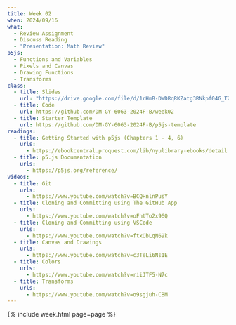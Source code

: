 ```yaml
---
title: Week 02
when: 2024/09/16
what:
  - Review Assignment
  - Discuss Reading
  - "Presentation: Math Review"
p5js:
  - Functions and Variables
  - Pixels and Canvas
  - Drawing Functions
  - Transforms
class:
  - title: Slides
    url: "https://drive.google.com/file/d/1rHmB-DWDRqRKZatg3RNkpf04G_TZdA7X/"
  - title: Code
    url: https://github.com/DM-GY-6063-2024F-B/week02
  - title: Starter Template
    url: https://github.com/DM-GY-6063-2024F-B/p5js-template
readings:
  - title: Getting Started with p5js (Chapters 1 - 4, 6)
    urls:
      - https://ebookcentral.proquest.com/lib/nyulibrary-ebooks/detail.action?docID=4333728
  - title: p5.js Documentation
    urls:
      - https://p5js.org/reference/
videos:
  - title: Git
    urls:
      - https://www.youtube.com/watch?v=BCQHnlnPusY
  - title: Cloning and Committing using The GitHub App
    urls:
      - https://www.youtube.com/watch?v=oFhtTo2x96Q
  - title: Cloning and Committing using VSCode
    urls:
      - https://www.youtube.com/watch?v=ftxObLqN69k
  - title: Canvas and Drawings
    urls:
      - https://www.youtube.com/watch?v=c3TeLi6Ns1E
  - title: Colors
    urls:
      - https://www.youtube.com/watch?v=riiJTF5-N7c
  - title: Transforms
    urls:
      - https://www.youtube.com/watch?v=o9sgjuh-CBM
---
```

{% include week.html page=page %}
